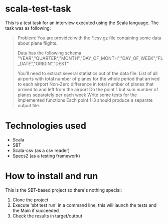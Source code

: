 # scala-test-task
This is a test task for an interview executed using the Scala language. The task was as following:

>Problem:
>You are provided with the *.csv.gz file containing some data about plane flights.
> 
>Data has the following schema
>"YEAR","QUARTER","MONTH","DAY_OF_MONTH","DAY_OF_WEEK","FL_DATE","ORIGIN","DEST"
> 
>You'll need to extract several statistics out of the data file:
>List of all airports with total number of planes for the whole period that arrived to each airport
>Non-Zero difference in total number of planes that arrived to and left from the airport
>Do the point 1 but sum number of planes separately per each week
>Write some tests for the implemented functions
>Each point 1-3 should produce a separate output file.

# Technologies used
- Scala
- SBT 
- Scala-csv (as a csv reader)
- Specs2 (as a testing framework)

# How to install and run 
This is the SBT-based project so there's nothing special:
1. Clone the project
2. Execute 'sbt test run' in a command line, this will launch the tests and the Main if succeeded
3. Check the results in target/output
